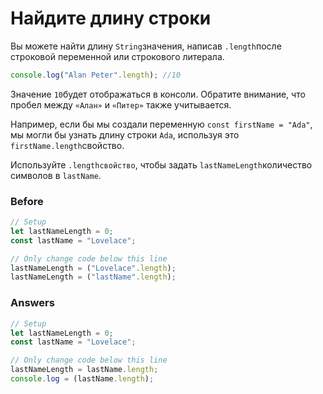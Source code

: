 # Найдите длину строки
Вы можете найти длину `String`значения, написав `.length`после строковой переменной или строкового литерала.
```javascript
console.log("Alan Peter".length); //10
```
Значение `10`будет отображаться в консоли. Обратите внимание, что пробел между `«Алан»` и `«Питер»` также учитывается.

Например, если бы мы создали переменную `const firstName = "Ada"`, мы могли бы узнать длину строки `Ada`, используя это `firstName.length`свойство.

Используйте `.lengthсвойство`, чтобы задать `lastNameLength`количество символов в `lastName`.

### Before

```javascript
// Setup
let lastNameLength = 0;
const lastName = "Lovelace";

// Only change code below this line
lastNameLength = ("Lovelace".length);
lastNameLength = ("lastName".length);
```
### Answers
```javascript
// Setup
let lastNameLength = 0;
const lastName = "Lovelace";

// Only change code below this line
lastNameLength = lastName.length;
console.log = (lastName.length);
```
